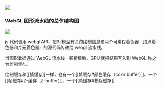![](https://lee-1255983702.cos.ap-guangzhou.myqcloud.com/1642579731625image.png)


### WebGL 图形流水线的总体结构图
![](https://lee-1255983702.cos.ap-guangzhou.myqcloud.com/1642580411090image.png)


js 代码调用 webgl API，把3d模型有关的绘制信息和两个可编程着色器（顶点着色器和片元着色器）的源代码传递给 webgl 流水线。

当图形数据通过 WebGL 流水线一顿折腾后，GPU 就把结果写入到 WebGL 称之为绘制缓存。

绘制缓存和[[帧缓存]]一样，也有一个[[帧缓存#颜色缓存（color buffer）]]、一个[[帧缓存#Z-缓存（Z-buffer）]]、一个[[帧缓存#模板缓存]]


